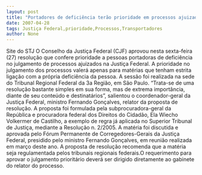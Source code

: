 ```yaml
---
layout: post
title: "Portadores de deficiência terão prioridade em processos ajuizados na Justiça Federal"
date: 2007-04-28
tags: Justiça Federal,prioridade,Processos,Transportadores
author: None
---
```

Site do STJ
O Conselho da Justiça Federal (CJF) aprovou nesta sexta-feira (27) resolução que confere prioridade a pessoas portadoras de deficiência no julgamento de processos ajuizados na Justiça Federal. 
A prioridade no julgamento dos processos valerá apenas para matérias que tenham estrita ligação com a própria deficiência da pessoa. A sessão foi realizada na sede do Tribunal Regional Federal da 3a Região, em São Paulo. “Trata-se de uma resolução bastante simples em sua forma, mas de extrema importância, diante de seu conteúdo e destinatários”, salientou o coordenador-geral da Justiça Federal, ministro Fernando Gonçalves, relator da proposta de resolução. 
A proposta foi formulada pela subprocuradora-geral da República e procuradora federal dos Direitos do Cidadão, Ela Wiecho Volkermer de Castilho, a exemplo de regra já aplicada no Superior Tribunal de Justiça, mediante a Resolução n. 2/2005. 
A matéria foi discutida e aprovada pelo Fórum Permanente de Corregedores-Gerais da Justiça Federal, presidido pelo ministro Fernando Gonçalves, em reunião realizada em março deste ano. 
A proposta de resolução recomenda que a matéria seja regulamentada pelos tribunais regionais federais.O requerimento para aprovar o julgamento prioritário deverá ser dirigido diretamente ao gabinete do relator do processo. 